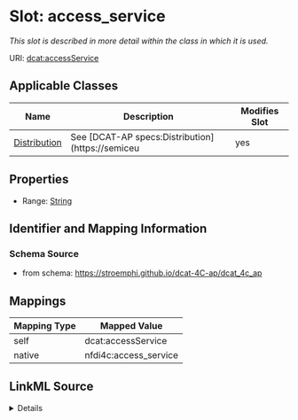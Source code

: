 

# Slot: access_service


_This slot is described in more detail within the class in which it is used._





URI: [dcat:accessService](http://www.w3.org/ns/dcat#accessService)



<!-- no inheritance hierarchy -->





## Applicable Classes

| Name | Description | Modifies Slot |
| --- | --- | --- |
| [Distribution](Distribution.md) | See [DCAT-AP specs:Distribution](https://semiceu |  yes  |







## Properties

* Range: [String](String.md)





## Identifier and Mapping Information







### Schema Source


* from schema: https://stroemphi.github.io/dcat-4C-ap/dcat_4c_ap




## Mappings

| Mapping Type | Mapped Value |
| ---  | ---  |
| self | dcat:accessService |
| native | nfdi4c:access_service |




## LinkML Source

<details>
```yaml
name: access_service
description: This slot is described in more detail within the class in which it is
  used.
from_schema: https://stroemphi.github.io/dcat-4C-ap/dcat_4c_ap
rank: 1000
slot_uri: dcat:accessService
alias: access_service
domain_of:
- Distribution
range: string

```
</details>